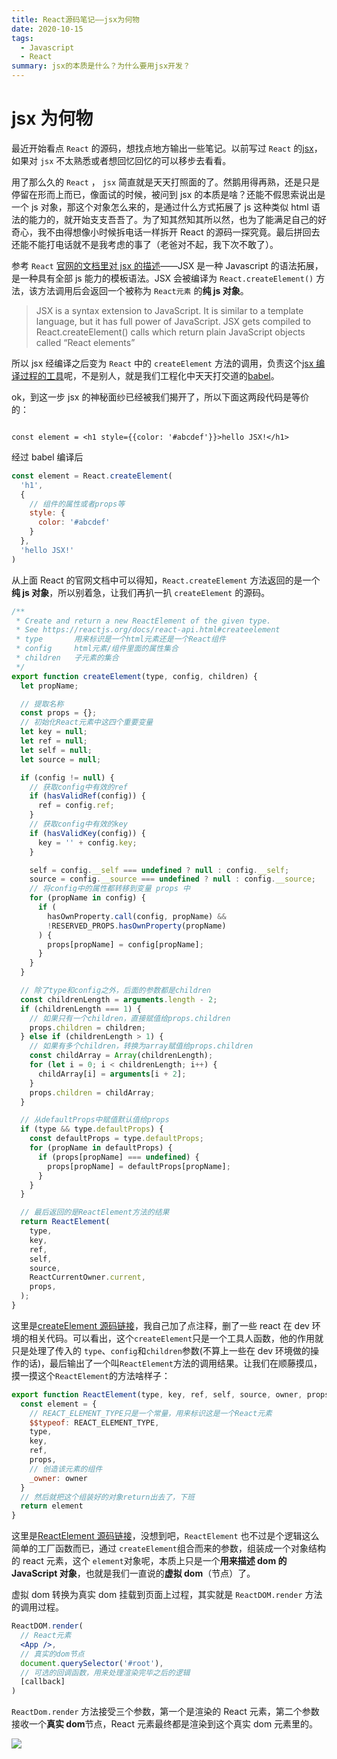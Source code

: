 ```yaml
---
title: React源码笔记——jsx为何物
date: 2020-10-15
tags:
  - Javascript
  - React
summary: jsx的本质是什么？为什么要用jsx开发？
---
```


# jsx 为何物

最近开始看点 `React` 的源码，想找点地方输出一些笔记。以前写过 `React` 的[jsx](https://liwuhou.cn/2019/08/14/%E8%B5%B0%E8%BF%9Breact%E2%80%94%E2%80%94jsx/)，如果对 `jsx` 不太熟悉或者想回忆回忆的可以移步去看看。

用了那么久的 `React` ， `jsx` 简直就是天天打照面的了。然鹅用得再熟，还是只是停留在形而上而已，像面试的时候，被问到 jsx 的本质是啥？还能不假思索说出是一个 js 对象，那这个对象怎么来的，是通过什么方式拓展了 js 这种类似 html 语法的能力的，就开始支支吾吾了。为了知其然知其所以然，也为了能满足自己的好奇心，我不由得想像小时候拆电话一样拆开 React 的源码一探究竟。最后拼回去还能不能打电话就不是我考虑的事了（老爸对不起，我下次不敢了）。

参考 `React` [官网的文档里对 jsx 的描述](https://reactjs.org/docs/glossary.html#jsx)——JSX 是一种 Javascript 的语法拓展，是一种具有全部 js 能力的模板语法。JSX 会被编译为 `React.createElement()` 方法，该方法调用后会返回一个被称为 `React元素` 的**纯 js 对象**。

> JSX is a syntax extension to JavaScript. It is similar to a template language, but it has full power of JavaScript. JSX gets compiled to React.createElement() calls which return plain JavaScript objects called “React elements”

所以 jsx 经编译之后变为 `React` 中的 `createElement` 方法的调用，负责这个[jsx 编译过程的工具](https://babeljs.io/repl/#?browsers=defaults%2C%20not%20ie%2011%2C%20not%20ie_mob%2011&build=&builtIns=false&spec=false&loose=false&code_lz=MYewdgzgLgBApgGzgWzmWBeGAeAFgRgD4AJRBEAGhgHcQAnBAEwEJsB6AwgbgCgeg&debug=false&forceAllTransforms=false&shippedProposals=false&circleciRepo=&evaluate=false&fileSize=false&timeTravel=false&sourceType=module&lineWrap=true&presets=react&prettier=false&targets=&version=7.12.0&externalPlugins=)呢，不是别人，就是我们工程化中天天打交道的[babel](https://babeljs.io/)。

ok，到这一步 jsx 的神秘面纱已经被我们揭开了，所以下面这两段代码是等价的：

```JSX

const element = <h1 style={{color: '#abcdef'}}>hello JSX!</h1>

```

经过 babel 编译后

```js
const element = React.createElement(
  'h1',
  {
    // 组件的属性或者props等
    style: {
      color: '#abcdef'
    }
  },
  'hello JSX!'
)
```

从上面 React 的官网文档中可以得知，`React.createElement` 方法返回的是一个**纯 js 对象**，所以别着急，让我们再扒一扒 `createElement` 的源码。

```JavaScript
/**
 * Create and return a new ReactElement of the given type.
 * See https://reactjs.org/docs/react-api.html#createelement
 * type       用来标识是一个html元素还是一个React组件
 * config     html元素/组件里面的属性集合
 * children   子元素的集合
 */
export function createElement(type, config, children) {
  let propName;

  // 提取名称
  const props = {};
  // 初始化React元素中这四个重要变量
  let key = null;
  let ref = null;
  let self = null;
  let source = null;

  if (config != null) {
    // 获取config中有效的ref
    if (hasValidRef(config)) {
      ref = config.ref;
    }
    // 获取config中有效的key
    if (hasValidKey(config)) {
      key = '' + config.key;
    }

    self = config.__self === undefined ? null : config.__self;
    source = config.__source === undefined ? null : config.__source;
    // 将config中的属性都转移到变量 props 中
    for (propName in config) {
      if (
        hasOwnProperty.call(config, propName) &&
        !RESERVED_PROPS.hasOwnProperty(propName)
      ) {
        props[propName] = config[propName];
      }
    }
  }

  // 除了type和config之外，后面的参数都是children
  const childrenLength = arguments.length - 2;
  if (childrenLength === 1) {
    // 如果只有一个children，直接赋值给props.children
    props.children = children;
  } else if (childrenLength > 1) {
    // 如果有多个children，转换为array赋值给props.children
    const childArray = Array(childrenLength);
    for (let i = 0; i < childrenLength; i++) {
      childArray[i] = arguments[i + 2];
    }
    props.children = childArray;
  }

  // 从defaultProps中赋值默认值给props
  if (type && type.defaultProps) {
    const defaultProps = type.defaultProps;
    for (propName in defaultProps) {
      if (props[propName] === undefined) {
        props[propName] = defaultProps[propName];
      }
    }
  }

  // 最后返回的是ReactElement方法的结果
  return ReactElement(
    type,
    key,
    ref,
    self,
    source,
    ReactCurrentOwner.current,
    props,
  );
}

```

这里是[createElement 源码链接](https://github.com/hugewilliam/react/blob/master/packages/react/src/ReactElement.js#L344)，我自己加了点注释，删了一些 react 在 dev 环境的相关代码。可以看出，这个`createElement`只是一个工具人函数，他的作用就只是处理了传入的 `type`、`config`和`children`参数(不算上一些在 dev 环境做的操作的话)，最后输出了一个叫`ReactElement`方法的调用结果。让我们在顺藤摸瓜，摸一摸这个`ReactElement`的方法啥样子：

```javascript
export function ReactElement(type, key, ref, self, source, owner, props) {
  const element = {
    // REACT_ELEMENT_TYPE只是一个常量，用来标识这是一个React元素
    $$typeof: REACT_ELEMENT_TYPE,
    type,
    key,
    ref,
    props,
    // 创造该元素的组件
    _owner: owner
  }
  // 然后就把这个组装好的对象return出去了，下班
  return element
}
```

这里是[ReactElement 源码链接](https://github.com/hugewilliam/react/blob/master/packages/react/src/ReactElement.js#L126)，没想到吧，`ReactElement` 也不过是个逻辑这么简单的工厂函数而已，通过 `createElement`组合而来的参数，组装成一个对象结构的 react 元素，这个 `element`对象呢，本质上只是一个**用来描述 dom 的 JavaScript 对象**，也就是我们一直说的**虚拟 dom**（节点）了。

虚拟 dom 转换为真实 dom 挂载到页面上过程，其实就是 `ReactDOM.render` 方法的调用过程。

```jsx
ReactDOM.render(
  // React元素
  <App />,
  // 真实的dom节点
  document.querySelector('#root'),
  // 可选的回调函数，用来处理渲染完毕之后的逻辑
  [callback]
)
```

`ReactDom.render` 方法接受三个参数，第一个是渲染的 React 元素，第二个参数接收一个**真实 dom**节点，React 元素最终都是渲染到这个真实 dom 元素里的。

![](http://cdn.liwuhou.cn/blog/公众号二维码1.0.png)
